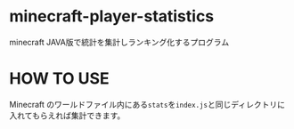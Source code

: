 # minecraft-player-statistics
minecraft JAVA版で統計を集計しランキング化するプログラム

# HOW TO USE
Minecraft のワールドファイル内にある`stats`を`index.js`と同じディレクトリに入れてもらえれば集計できます。
